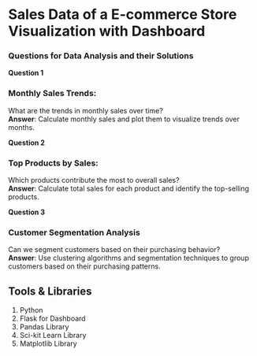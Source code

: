 # Sales Data of a E-commerce Store Visualization with Dashboard 

### Questions for Data Analysis and their Solutions

**Question 1**
### Monthly Sales Trends:
What are the trends in monthly sales over time? <br>
**Answer**: Calculate monthly sales and plot them to visualize trends over months.

**Question 2**
### Top Products by Sales:
Which products contribute the most to overall sales? <br>
**Answer**: Calculate total sales for each product and identify the top-selling products.

**Question 3**
### Customer Segmentation Analysis 
Can we segment customers based on their purchasing behavior? <br>
**Answer**: Use clustering algorithms and segmentation techniques to group customers based on their purchasing patterns.

## Tools & Libraries 
1. Python
2. Flask for Dashboard
3. Pandas Library
4. Sci-kit Learn Library
5. Matplotlib Library 
